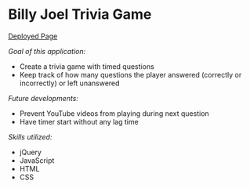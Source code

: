 # Billy Joel Trivia Game

[Deployed Page](https://baileedastugue.github.io/TriviaGame/)

*Goal of this application:*
- Create a trivia game with timed questions
- Keep track of how many questions the player answered (correctly or incorrectly) or left unanswered

*Future developments:*
- Prevent YouTube videos from playing during next question
- Have timer start without any lag time

*Skills utilized:*
- jQuery 
- JavaScript
- HTML
- CSS